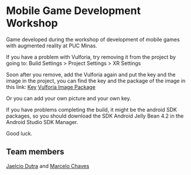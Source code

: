 # Mobile Game Development Workshop

Game developed during the workshop of development of mobile games with augmented reality at PUC Minas.

If you have a problem with Vulforia, try removing it from the project by going to:
Build Settings > Project Settings > XR Settings

Soon after you remove, add the Vulforia again and put the key and the image in the project, you can find the key and the package of the image in this link:
[Key](https://docs.google.com/document/d/1NDS48YU80Ryu_9nUnNGkTEJofTvAcBqMv2EBK_fbb3M/edit?usp=sharing)
[Vulforia Image Package](https://drive.google.com/file/d/1EchVJc3Uyfbeq5n3MN8bwwxts01JsGEr/view?usp=sharing)

Or you can add your own picture and your own key.

If you have problems completing the build, it might be the android SDK packages, so you should download the SDK Android Jelly Bean 4.2 in the Android Studio SDK Manager.

Good luck.

## Team members
[Jaelcio Dutra](https://www.linkedin.com/in/jaelcio-dutra) and [Marcelo Chaves](https://www.linkedin.com/in/marcelochaves95)
